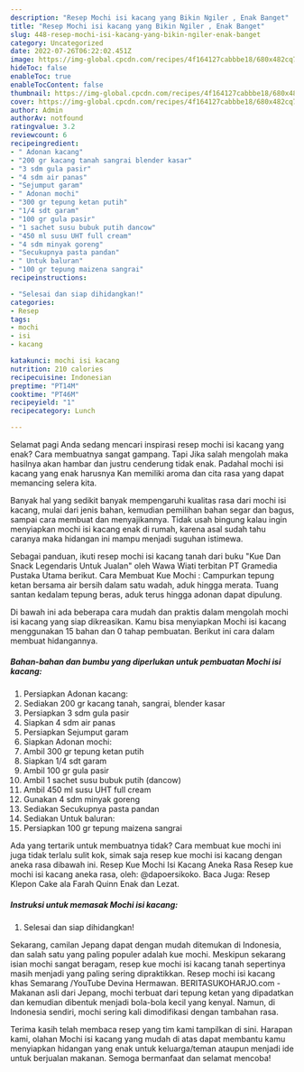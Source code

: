 ```yaml
---
description: "Resep Mochi isi kacang yang Bikin Ngiler , Enak Banget"
title: "Resep Mochi isi kacang yang Bikin Ngiler , Enak Banget"
slug: 448-resep-mochi-isi-kacang-yang-bikin-ngiler-enak-banget
category: Uncategorized
date: 2022-07-26T06:22:02.451Z
image: https://img-global.cpcdn.com/recipes/4f164127cabbbe18/680x482cq70/mochi-isi-kacang-foto-resep-utama.jpg
hideToc: false
enableToc: true
enableTocContent: false
thumbnail: https://img-global.cpcdn.com/recipes/4f164127cabbbe18/680x482cq70/mochi-isi-kacang-foto-resep-utama.jpg
cover: https://img-global.cpcdn.com/recipes/4f164127cabbbe18/680x482cq70/mochi-isi-kacang-foto-resep-utama.jpg
author: Admin
authorAv: notfound
ratingvalue: 3.2
reviewcount: 6
recipeingredient:
- " Adonan kacang"
- "200 gr kacang tanah sangrai blender kasar"
- "3 sdm gula pasir"
- "4 sdm air panas"
- "Sejumput garam"
- " Adonan mochi"
- "300 gr tepung ketan putih"
- "1/4 sdt garam"
- "100 gr gula pasir"
- "1 sachet susu bubuk putih dancow"
- "450 ml susu UHT full cream"
- "4 sdm minyak goreng"
- "Secukupnya pasta pandan"
- " Untuk baluran"
- "100 gr tepung maizena sangrai"
recipeinstructions:

- "Selesai dan siap dihidangkan!"
categories:
- Resep
tags:
- mochi
- isi
- kacang

katakunci: mochi isi kacang 
nutrition: 210 calories
recipecuisine: Indonesian
preptime: "PT14M"
cooktime: "PT46M"
recipeyield: "1"
recipecategory: Lunch

---
```



Selamat pagi Anda sedang mencari inspirasi resep mochi isi kacang yang enak? Cara membuatnya sangat gampang. Tapi Jika salah mengolah maka hasilnya akan hambar dan justru cenderung tidak enak. Padahal mochi isi kacang yang enak harusnya Kan memiliki aroma dan cita rasa yang dapat memancing selera kita.


Banyak hal yang sedikit banyak mempengaruhi kualitas rasa dari mochi isi kacang, mulai dari jenis bahan, kemudian pemilihan bahan segar dan bagus, sampai cara membuat dan menyajikannya. Tidak usah bingung kalau ingin menyiapkan mochi isi kacang enak di rumah, karena asal sudah tahu caranya maka hidangan ini mampu menjadi suguhan istimewa.

Sebagai panduan, ikuti resep mochi isi kacang tanah dari buku &#34;Kue Dan Snack Legendaris Untuk Jualan&#34; oleh Wawa Wiati terbitan PT Gramedia Pustaka Utama berikut. Cara Membuat Kue Mochi : Campurkan tepung ketan bersama air bersih dalam satu wadah, aduk hingga merata. Tuang santan kedalam tepung beras, aduk terus hingga adonan dapat dipulung.


Di bawah ini ada beberapa cara mudah dan praktis dalam mengolah mochi isi kacang yang siap dikreasikan. Kamu bisa menyiapkan Mochi isi kacang menggunakan 15 bahan dan 0 tahap pembuatan. Berikut ini cara dalam membuat hidangannya.

<!--inarticleads1-->

##### Bahan-bahan dan bumbu yang diperlukan untuk pembuatan Mochi isi kacang:

1. Persiapkan  Adonan kacang:
1. Sediakan 200 gr kacang tanah, sangrai, blender kasar
1. Persiapkan 3 sdm gula pasir
1. Siapkan 4 sdm air panas
1. Persiapkan Sejumput garam
1. Siapkan  Adonan mochi:
1. Ambil 300 gr tepung ketan putih
1. Siapkan 1/4 sdt garam
1. Ambil 100 gr gula pasir
1. Ambil 1 sachet susu bubuk putih (dancow)
1. Ambil 450 ml susu UHT full cream
1. Gunakan 4 sdm minyak goreng
1. Sediakan Secukupnya pasta pandan
1. Sediakan  Untuk baluran:
1. Persiapkan 100 gr tepung maizena sangrai


Ada yang tertarik untuk membuatnya tidak? Cara membuat kue mochi ini juga tidak terlalu sulit kok, simak saja resep kue mochi isi kacang dengan aneka rasa dibawah ini. Resep Kue Mochi Isi Kacang Aneka Rasa Resep kue mochi isi kacang aneka rasa, oleh: @dapoersikoko. Baca Juga: Resep Klepon Cake ala Farah Quinn Enak dan Lezat. 

<!--inarticleads2-->

##### Instruksi untuk memasak Mochi isi kacang:


1. Selesai dan siap dihidangkan!

Sekarang, camilan Jepang dapat dengan mudah ditemukan di Indonesia, dan salah satu yang paling populer adalah kue mochi. Meskipun sekarang isian mochi sangat beragam, resep kue mochi isi kacang tanah sepertinya masih menjadi yang paling sering dipraktikkan. Resep mochi isi kacang khas Semarang /YouTube Devina Hermawan. BERITASUKOHARJO.com - Makanan asli dari Jepang, mochi terbuat dari tepung ketan yang dipadatkan dan kemudian dibentuk menjadi bola-bola kecil yang kenyal. Namun, di Indonesia sendiri, mochi sering kali dimodifikasi dengan tambahan rasa. 

Terima kasih telah membaca resep yang tim kami tampilkan di sini. Harapan kami, olahan Mochi isi kacang yang mudah di atas dapat membantu kamu menyiapkan hidangan yang enak untuk keluarga/teman ataupun menjadi ide untuk berjualan makanan. Semoga bermanfaat dan selamat mencoba!
